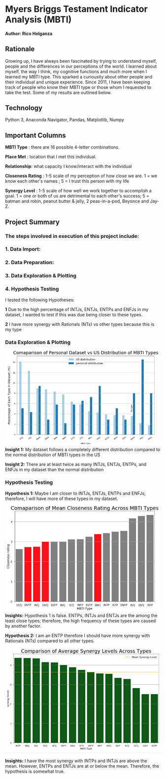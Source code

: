 # Myers Briggs Testament Indicator Analysis (MBTI)

#### Author: Rico Holganza

## Rationale
Growing up, I have always been fascinated by trying to understand myself, people and the differences in our perceptions of the world. I learned about myself, the way I think, my cognitive functions and much more when I learned my MBTI type. This sparked a curiousity about other people and their individual and unique experience. Since 2011, I have been keeping track of people who know their MBTI type or those whom I requested to take the test. Some of my results are outlined below.

## Technology
Python 3, Anaconda Navigator, Pandas, Matplotlib, Numpy

## Important Columns

**MBTI Type** : there are 16 possible 4-letter combinations. 

**Place Met** : location that I met this individual.

**Relationship**: what capacity I know/interact with the individual

**Closeness Rating** : 1-5 scale of my perception of how close we are. 1 = we know each other's names ; 5 = I trust this person with my life

**Synergy Level** : 1-5 scale of how well we work together to accomplish a goal. 1 = one or both of us are detrimental to each other's success; 5 = batman and robin, peanut butter & jelly, 2 peas-in-a-pod, Beyonce and Jay-Z. 

## Project Summary

### **The steps involved in execution of this project include:**

### **1. Data Import:** 

### **2. Data Preparation:** 

### 3. Data Exploration & Plotting

### 4. Hypothesis Testing

I tested the following Hypotheses:

**1** Due to the high percentage of INTJs, ENTJs, ENTPs and ENFJs in my dataset, I wanted to test if this was due being closer to these types.

**2** I have more synergy with Rationals (NTs) vs other types because this is my type



### Data Exploration & Plotting

![](Images/personal_vs_normal.png)
**Insight 1:** My dataset follows a completely different distribution compared to the normal distribution of MBTI types in the US

**Insight 2:** There are at least twice as many INTJs, ENTJs, ENTPs, and ENFJs in my dataset than the normal distribution


### Hypothesis Testing

**Hypothesis 1:** Maybe I am closer to INTJs, ENTJs, ENTPs and ENFJs; therefore, I will have more of these types in my dataset.


![](Images/mean_closeness.png)
**Insights:** Hypothesis 1 is false. ENTPs, INTJs and ENTJs are the among the least close types; therefore, the high frequency of these types are caused by another factor.


**Hypothesis 2:** I am an ENTP therefore I should have more synergy with Rationals (NTs) compared to all other types.



![](Images/avg_synergy.png)

**Insights:** I have the most synergy with INTPs and INTJs are above the mean. However, ENTPs and ENTJs are at or below the mean. Therefore, the hypothesis is somewhat true.
